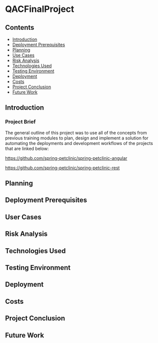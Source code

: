 # QACFinalProject

## Contents 
* [Introduction](#Introduction) 
* [Deployment Prerequisites](#Prerequisites) 
* [Planning](#planning)
* [Use Cases](#UserCases)
* [Risk Analysis](#Risk) 
* [Technologies Used](#Technology) 
* [Testing Environment ](#Testing)
* [Deployment](#Deployment)
* [Costs](#Costs) 
* [Project Conclusion](#Conclusion) 
* [Future Work](#FutureWork) 


<a name="Introduction"></a>
## Introduction 
### Project Brief
The general outline of this project was to use all of the concepts from previous training modules to plan, design and implement a solution for automating the deployments and development workflows of the projects that are linked below: 
 
 https://github.com/spring-petclinic/spring-petclinic-angular
 
 https://github.com/spring-petclinic/spring-petclinic-rest

<a name="planning"></a>
## Planning


<a name="Prerequisites"></a>
## Deployment Prerequisites


<a name="UserCases"></a>
## User Cases


<a name="Risk"></a>
## Risk Analysis


<a name="Technology"></a>
## Technologies Used


<a name="Testing"></a>
## Testing Environment


<a name="Deployment"></a>
## Deployment


<a name="Costs"></a>
## Costs


<a name="Conclusion"></a>
## Project Conclusion


<a name="FutureWork"></a>
## Future Work
